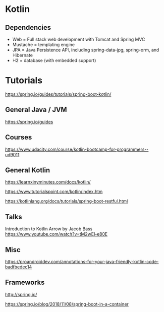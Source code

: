 # Kotlin

## Dependencies
- Web = Full stack web development with Tomcat and Spring MVC
- Mustache = templating engine
- JPA = Java Persistence API, including spring-data-jpg, spring-orm, and
  Hibernate
- H2 = database (with embedded support)

# Tutorials
https://spring.io/guides/tutorials/spring-boot-kotlin/

## General Java / JVM
https://spring.io/guides


## Courses
https://www.udacity.com/course/kotlin-bootcamp-for-programmers--ud9011

## General Kotlin
https://learnxinyminutes.com/docs/kotlin/

https://www.tutorialspoint.com/kotlin/index.htm

https://kotlinlang.org/docs/tutorials/spring-boot-restful.html

## Talks

Introduction to Kotlin Arrow by Jacob Bass
https://www.youtube.com/watch?v=tM2wEI-e80E


## Misc
https://proandroiddev.com/annotations-for-your-java-friendly-kotlin-code-badfbedec14


## Frameworks
http://spring.io/

https://spring.io/blog/2018/11/08/spring-boot-in-a-container
